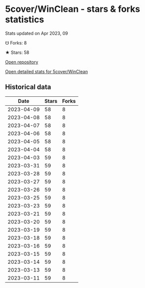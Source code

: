 # 5cover/WinClean - stars & forks statistics

Stats updated on Apr 2023, 09

☋ Forks: 8

★ Stars: 58

[Open repository](https://github.com/5cover/WinClean)

[Open detailed stats for 5cover/WinClean](https://reviewgithub.com/rep/5cover/WinClean)

## Historical data
| Date | Stars | Forks |
|------|-------|-------|
| 2023-04-09 | 58 | 8 | 
| 2023-04-08 | 58 | 8 | 
| 2023-04-07 | 58 | 8 | 
| 2023-04-06 | 58 | 8 | 
| 2023-04-05 | 58 | 8 | 
| 2023-04-04 | 58 | 8 | 
| 2023-04-03 | 59 | 8 | 
| 2023-03-31 | 59 | 8 | 
| 2023-03-28 | 59 | 8 | 
| 2023-03-27 | 59 | 8 | 
| 2023-03-26 | 59 | 8 | 
| 2023-03-25 | 59 | 8 | 
| 2023-03-23 | 59 | 8 | 
| 2023-03-21 | 59 | 8 | 
| 2023-03-20 | 59 | 8 | 
| 2023-03-19 | 59 | 8 | 
| 2023-03-18 | 59 | 8 | 
| 2023-03-16 | 59 | 8 | 
| 2023-03-15 | 59 | 8 | 
| 2023-03-14 | 59 | 8 | 
| 2023-03-13 | 59 | 8 | 
| 2023-03-11 | 59 | 8 | 

